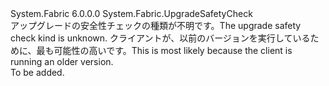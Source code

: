 <Type Name="UnknownUpgradeSafetyCheck" FullName="System.Fabric.UnknownUpgradeSafetyCheck">
  <TypeSignature Language="C#" Value="public sealed class UnknownUpgradeSafetyCheck : System.Fabric.UpgradeSafetyCheck" />
  <TypeSignature Language="ILAsm" Value=".class public auto ansi sealed beforefieldinit UnknownUpgradeSafetyCheck extends System.Fabric.UpgradeSafetyCheck" />
  <TypeSignature Language="DocId" Value="T:System.Fabric.UnknownUpgradeSafetyCheck" />
  <TypeSignature Language="VB.NET" Value="Public NotInheritable Class UnknownUpgradeSafetyCheck&#xA;Inherits UpgradeSafetyCheck" />
  <TypeSignature Language="F#" Value="type UnknownUpgradeSafetyCheck = class&#xA;    inherit UpgradeSafetyCheck" />
  <AssemblyInfo>
    <AssemblyName>System.Fabric</AssemblyName>
    <AssemblyVersion>6.0.0.0</AssemblyVersion>
  </AssemblyInfo>
  <Base>
    <BaseTypeName>System.Fabric.UpgradeSafetyCheck</BaseTypeName>
  </Base>
  <Interfaces />
  <Docs>
    <summary>
      <para><span data-ttu-id="b37c8-101">アップグレードの安全性チェックの種類が不明です。</span><span class="sxs-lookup"><span data-stu-id="b37c8-101">The upgrade safety check kind is unknown.</span></span> <span data-ttu-id="b37c8-102">クライアントが、以前のバージョンを実行しているために、最も可能性の高いです。</span><span class="sxs-lookup"><span data-stu-id="b37c8-102">This is most likely because the client is running an older version.</span></span></para>
    </summary>
    <remarks>To be added.</remarks>
  </Docs>
  <Members />
</Type>
